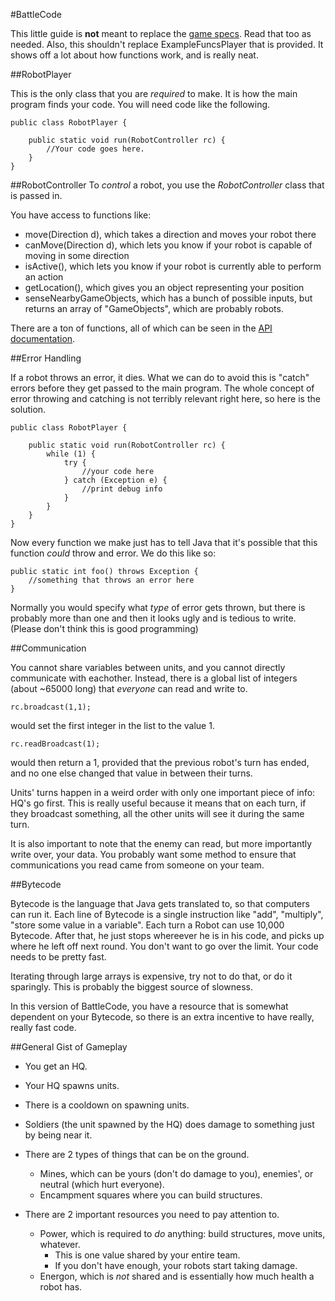 #BattleCode

This little guide is **not** meant to replace the [game specs](https://github.com/bovard/battlecode-server-2014/blob/325ac6f5a9b3333f439ed3d30aec33209746e982/specs.md).
Read that too as needed.
Also, this shouldn't replace ExampleFuncsPlayer that is provided. It shows off a lot about how functions work, and is really neat.

##RobotPlayer

This is the only class that you are *required* to make. It is how the main program finds your code.
You will need code like the following.

	public class RobotPlayer {

		public static void run(RobotController rc) {
			//Your code goes here.
		}
	}

##RobotController
To *control* a robot, you use the *RobotController* class that is passed in.

You have access to functions like:

* move(Direction d), which takes a direction and moves your robot there
* canMove(Direction d), which lets you know if your robot is capable of moving in some direction
* isActive(), which lets you know if your robot is currently able to perform an action
* getLocation(), which gives you an object representing your position
* senseNearbyGameObjects, which has a bunch of possible inputs, but returns an array of "GameObjects", which are probably robots.

There are a ton of functions, all of which can be seen in the [API documentation](http://bovard.github.io/bcode2013-scaffold/).

##Error Handling

If a robot throws an error, it dies.
What we can do to avoid this is "catch" errors before they get passed to the main program.
The whole concept of error throwing and catching is not terribly relevant right here, so here is the solution.


	public class RobotPlayer {

		public static void run(RobotController rc) {
			while (1) {
				try {
					//your code here
				} catch (Exception e) {
					//print debug info
				}
			}
		}
	}

Now every function we make just has to tell Java that it's possible that this function *could* throw and error.
We do this like so:

	public static int foo() throws Exception {
		//something that throws an error here
	}

Normally you would specify what *type* of error gets thrown, but there is probably more than one and then it looks ugly and is tedious to write. (Please don't think this is good programming)

##Communication

You cannot share variables between units, and you cannot directly communicate with eachother. Instead, there is a global list of integers (about ~65000 long) that *everyone* can read and write to. 

	rc.broadcast(1,1);

would set the first integer in the list to the value 1.

	rc.readBroadcast(1);

would then return a 1, provided that the previous robot's turn has ended, and no one else changed that value in between their turns.

Units' turns happen in a weird order with only one important piece of info: HQ's go first.
This is really useful because it means that on each turn, if they broadcast something, all the other units will see it during the same turn.

It is also important to note that the enemy can read, but more importantly write over, your data.
You probably want some method to ensure that communications you read came from someone on your team.

##Bytecode

Bytecode is the language that Java gets translated to, so that computers can run it. 
Each line of Bytecode is a single instruction like "add", "multiply", "store some value in a variable".
Each turn a Robot can use 10,000 Bytecode. After that, he just stops whereever he is in his code, and picks up where he left off next round.
You don't want to go over the limit. Your code needs to be pretty fast.

Iterating through large arrays is expensive, try not to do that, or do it sparingly. This is probably the biggest source of slowness.

In this version of BattleCode, you have a resource that is somewhat dependent on your Bytecode, so there is an extra incentive to have really, really fast code.


##General Gist of Gameplay

* You get an HQ. 
* Your HQ spawns units. 
* There is a cooldown on spawning units.

* Soldiers (the unit spawned by the HQ) does damage to something just by being near it.

* There are 2 types of things that can be on the ground.
	* Mines, which can be yours (don't do damage to you), enemies', or neutral (which hurt everyone).
	* Encampment squares where you can build structures.

* There are 2 important resources you need to pay attention to.
	* Power, which is required to *do* anything: build structures, move units, whatever.
		* This is one value shared by your entire team.
		* If you don't have enough, your robots start taking damage.
	* Energon, which is *not* shared and is essentially how much health a robot has.


